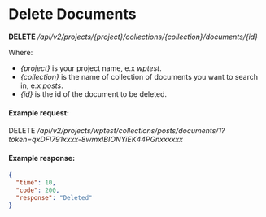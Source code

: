 # Delete Documents

**DELETE** */api/v2/projects/{project}/collections/{collection}/documents/{id}*

Where:

- *{project}* is your project name, e.x *wptest*.
- *{collection}* is the name of collection of documents you want to search in, e.x *posts*.
- *{id}* is the id of the document to be deleted.

#### **Example request**:

DELETE */api/v2/projects/wptest/collections/posts/documents/1?token=qxDFI791xxxx-8wmxIBIONYiEK44PGnxxxxxx*

#### **Example response**:

```json
{
  "time": 10,
  "code": 200,
  "response": "Deleted"
}
```
